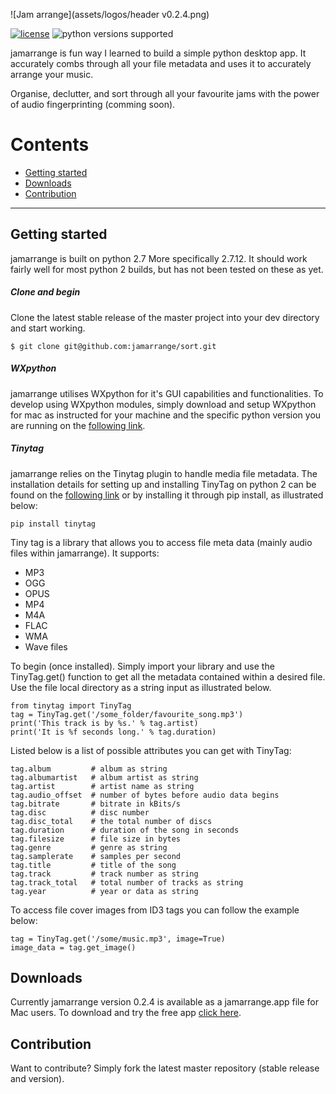 ![Jam arrange](assets/logos/header v0.2.4.png)

[![license](https://img.shields.io/github/license/mashape/apistatus.svg)](https://github.com/jamarrange/sort/blob/master/LICENSE) ![python versions supported](https://img.shields.io/badge/python-2.7-brightgreen.svg)

jamarrange is fun way I learned to build a simple python desktop app. It accurately combs through all your file metadata and uses it to accurately arrange your music.

Organise, declutter, and sort through all your favourite jams with the power of audio fingerprinting (comming soon).

# Contents

- [Getting started](#getting-started)
- [Downloads](#downloads)
- [Contribution](#contribution)

---
## Getting started
jamarrange is built on python 2.7 More specifically 2.7.12. It should work fairly well for most python 2 builds, but has not been tested on these as yet.

##### Clone and begin
Clone the latest stable release of the master project into your dev directory and start working.

```
$ git clone git@github.com:jamarrange/sort.git
```

##### WXpython
jamarrange utilises WXpython for it's GUI capabilities and functionalities. To develop using WXpython modules, simply download and setup WXpython for mac as instructed for your machine and the specific python version you are running on the [following link](https://www.wxpython.org/download.php).

##### Tinytag
jamarrange relies on the Tinytag plugin to handle media file metadata. The installation details for setting up and installing TinyTag on python 2 can be found on the [following link](https://pypi.python.org/pypi/tinytag/) or by installing it through pip install, as illustrated below:

```
pip install tinytag
```

Tiny tag is a library that allows you to access file meta data (mainly audio files within jamarrange). It supports:
- MP3
- OGG
- OPUS
- MP4
- M4A
- FLAC
- WMA
- Wave files

To begin (once installed). Simply import your library and use the TinyTag.get() function to get all the metadata contained within a desired file. Use the file local directory as a string input as illustrated below.

```
from tinytag import TinyTag
tag = TinyTag.get('/some_folder/favourite_song.mp3')
print('This track is by %s.' % tag.artist)
print('It is %f seconds long.' % tag.duration)
```

Listed below is a list of possible attributes you can get with TinyTag:

```
tag.album         # album as string
tag.albumartist   # album artist as string
tag.artist        # artist name as string
tag.audio_offset  # number of bytes before audio data begins
tag.bitrate       # bitrate in kBits/s
tag.disc          # disc number
tag.disc_total    # the total number of discs
tag.duration      # duration of the song in seconds
tag.filesize      # file size in bytes
tag.genre         # genre as string
tag.samplerate    # samples per second
tag.title         # title of the song
tag.track         # track number as string
tag.track_total   # total number of tracks as string
tag.year          # year or data as string

```

To access file cover images from ID3 tags you can follow the example below:

```
tag = TinyTag.get('/some/music.mp3', image=True)
image_data = tag.get_image()
```

## Downloads
Currently jamarrange version 0.2.4 is available as a jamarrange.app file for Mac users. To download and try the free app [click here](http://www.numstack.co.za/demos/jamarrange/jamarrange.app.zip).

## Contribution
Want to contribute? Simply fork the latest master repository (stable release and version).

